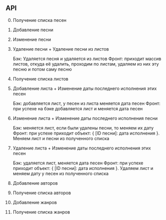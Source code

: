 ## API

0. Получение списка песен
1. Добавление песни
2. Изменение песни
3. Удаление песни + Удаление песни из листов

   Бэк: Удаляется песня и удаляется из листов
   Фронт: приходит массив листов, откуда её удалить, проходим по листам, удаляем из них эту песню и потом саму песню

4. Получение списка листов
5. Добавление листа + Изменение даты последнего исполнения этих песен

   Бэк: добавляется лист, у песен из листа меняется дата песен
   Фронт: при успехе на бэке добавляется лист и меняется дата песен

6. Изменение листа + Изменение даты последнего исполнения песни

   Бэк: меняется лист, если были удалены песни, то меняем их дату
   Фронт: при успехе приходит объект: { [ID песни]: дата исполнения }. Меняем лист и песни из полученного списка

7. Удаление листа + Изменение даты последнего исполнения этих песен

   Бэк: удаляется лист, меняется дата песен
   Фронт: при успехе приходит объект: { [ID песни]: дата исполнения }. Удаляем лист и меняем дату у песен из полученного списка

8. Добавление авторов
9. Получение списка авторов
10. Добавление жанров
11. Получение списка жанров 